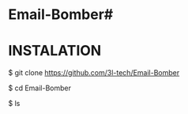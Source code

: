 # Email-Bomber#


# INSTALATION #

$ git clone https://github.com/3l-tech/Email-Bomber

$ cd Email-Bomber

$ ls
 
 
